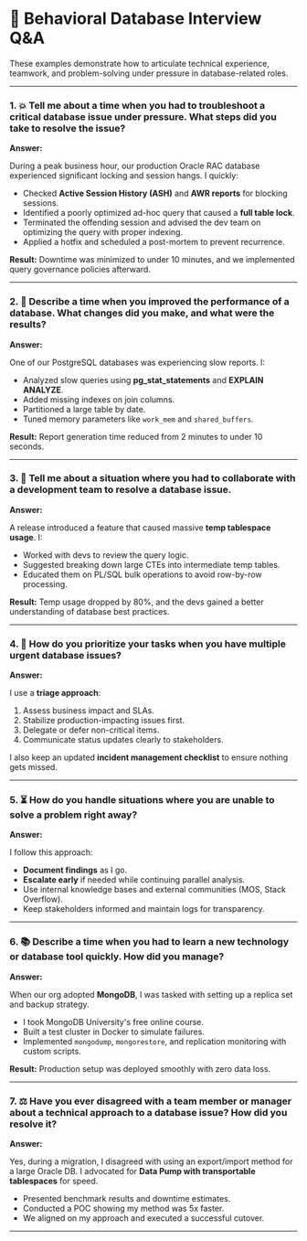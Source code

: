 
# 🧠 Behavioral Database Interview Q&A

These examples demonstrate how to articulate technical experience, teamwork, and problem-solving under pressure in database-related roles.

---

### 1. 💥 Tell me about a time when you had to troubleshoot a critical database issue under pressure. What steps did you take to resolve the issue?

**Answer:**

During a peak business hour, our production Oracle RAC database experienced significant locking and session hangs. I quickly:

- Checked **Active Session History (ASH)** and **AWR reports** for blocking sessions.
- Identified a poorly optimized ad-hoc query that caused a **full table lock**.
- Terminated the offending session and advised the dev team on optimizing the query with proper indexing.
- Applied a hotfix and scheduled a post-mortem to prevent recurrence.

**Result:** Downtime was minimized to under 10 minutes, and we implemented query governance policies afterward.

---

### 2. 🚀 Describe a time when you improved the performance of a database. What changes did you make, and what were the results?

**Answer:**

One of our PostgreSQL databases was experiencing slow reports. I:

- Analyzed slow queries using **pg_stat_statements** and **EXPLAIN ANALYZE**.
- Added missing indexes on join columns.
- Partitioned a large table by date.
- Tuned memory parameters like `work_mem` and `shared_buffers`.

**Result:** Report generation time reduced from 2 minutes to under 10 seconds.

---

### 3. 🤝 Tell me about a situation where you had to collaborate with a development team to resolve a database issue.

**Answer:**

A release introduced a feature that caused massive **temp tablespace usage**. I:

- Worked with devs to review the query logic.
- Suggested breaking down large CTEs into intermediate temp tables.
- Educated them on PL/SQL bulk operations to avoid row-by-row processing.

**Result:** Temp usage dropped by 80%, and the devs gained a better understanding of database best practices.

---

### 4. 🧩 How do you prioritize your tasks when you have multiple urgent database issues?

**Answer:**

I use a **triage approach**:

1. Assess business impact and SLAs.
2. Stabilize production-impacting issues first.
3. Delegate or defer non-critical items.
4. Communicate status updates clearly to stakeholders.

I also keep an updated **incident management checklist** to ensure nothing gets missed.

---

### 5. ⏳ How do you handle situations where you are unable to solve a problem right away?

**Answer:**

I follow this approach:

- **Document findings** as I go.
- **Escalate early** if needed while continuing parallel analysis.
- Use internal knowledge bases and external communities (MOS, Stack Overflow).
- Keep stakeholders informed and maintain logs for transparency.

---

### 6. 📚 Describe a time when you had to learn a new technology or database tool quickly. How did you manage?

**Answer:**

When our org adopted **MongoDB**, I was tasked with setting up a replica set and backup strategy.

- I took MongoDB University's free online course.
- Built a test cluster in Docker to simulate failures.
- Implemented `mongodump`, `mongorestore`, and replication monitoring with custom scripts.

**Result:** Production setup was deployed smoothly with zero data loss.

---

### 7. ⚖️ Have you ever disagreed with a team member or manager about a technical approach to a database issue? How did you resolve it?

**Answer:**

Yes, during a migration, I disagreed with using an export/import method for a large Oracle DB. I advocated for **Data Pump with transportable tablespaces** for speed.

- Presented benchmark results and downtime estimates.
- Conducted a POC showing my method was 5x faster.
- We aligned on my approach and executed a successful cutover.

---

